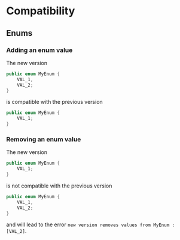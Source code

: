# Compatibility

## Enums

### Adding an enum value
The new version
```java
public enum MyEnum {
    VAL_1,
    VAL_2;
}
```
is compatible with the previous version
```java
public enum MyEnum {
    VAL_1;
}
```

### Removing an enum value
The new version
```java
public enum MyEnum {
    VAL_1;
}
```
is not compatible with the previous version
```java
public enum MyEnum {
    VAL_1,
    VAL_2;
}
```
and will lead to the error `new version removes values from MyEnum : [VAL_2]`.
